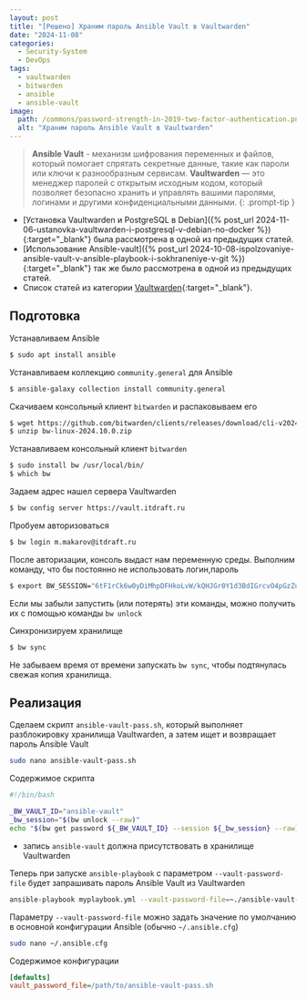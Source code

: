 ```yaml
---
layout: post
title: "[Решено] Храним пароль Ansible Vault в Vaultwarden"
date: "2024-11-08"
categories:
  - Security-System
  - DevOps
tags:
  - vaultwarden
  - bitwarden
  - ansible
  - ansible-vault
image:
  path: /commons/password-strength-in-2019-two-factor-authentication.png
  alt: "Храним пароль Ansible Vault в Vaultwarden"
---
```


> **Ansible Vault** - механизм шифрования переменных и файлов, который помогает спрятать секретные данные, такие как пароли или ключи к разнообразным сервисам.
> **Vaultwarden** — это менеджер паролей с открытым исходным кодом, который позволяет безопасно хранить и управлять вашими паролями, логинами и другими конфиденциальными данными.
{: .prompt-tip }

- [Установка Vaultwarden и PostgreSQL в Debian]({% post_url 2024-11-06-ustanovka-vaultwarden-i-postgresql-v-debian-no-docker %}){:target="_blank"} была рассмотрена в одной из предыдущих статей.
- [Использование Ansible-vault]({% post_url 2024-10-08-ispolzovaniye-ansible-vault-v-ansible-playbook-i-sokhraneniye-v-git %}){:target="_blank"} так же было рассмотрена в одной из предыдущих статей.
- Список статей из категории [Vaultwarden](/tags/vaultwarden/){:target="_blank"}.

## Подготовка

Устанавливаем Ansible
```bash
$ sudo apt install ansible
```

Устанавливаем коллекцию `community.general` для Ansible
```bash
$ ansible-galaxy collection install community.general
```

Скачиваем консольный клиент `bitwarden` и распаковываем его
```bash
$ wget https://github.com/bitwarden/clients/releases/download/cli-v2024.10.0/bw-linux-2024.10.0.zip
$ unzip bw-linux-2024.10.0.zip
```

Устанавливаем консольный клиент `bitwarden`
```bash
$ sudo install bw /usr/local/bin/
$ which bw
```

Задаем адрес нашел сервера Vaultwarden

```bash
$ bw config server https://vault.itdraft.ru
```

Пробуем авторизоваться 

```bash
$ bw login m.makarov@itdraft.ru
```

После авторизации, консоль выдаст нам переменную среды. Выполним команду, что бы постоянно не использовать логин,пароль
```bash
$ export BW_SESSION="6tF1rCk6w0yDiMhpDFHkoLvW/kQHJGr0Y1d3BdIGrcvO4pGzZuIbnjauDXaAhoIqrUUrnI+MxxNZNlLMwXCFOA=="
```
Если мы забыли запустить (или потерять) эти команды, можно получить их с помощью команды `bw unlock`

Cинхронизируем хранилище
```bash
$ bw sync
```

Не забываем время от времени запускать `bw sync`, чтобы подтянулась свежая копия хранилища.

## Реализация

Сделаем скрипт `ansible-vault-pass.sh`, который выполняет разблокировку хранилища Vaultwarden, а затем ищет и возвращает пароль Ansible Vault
```bash
sudo nano ansible-vault-pass.sh
```

Содержимое скрипта
```bash
#!/bin/bash

_BW_VAULT_ID="ansible-vault"
_bw_session="$(bw unlock --raw)"
echo "$(bw get password ${_BW_VAULT_ID} --session ${_bw_session} --raw)"
```

- запись `ansible-vault` должна присутствовать в хранилище Vaultwarden

Теперь при запуске `ansible-playbook` с параметром `--vault-password-file` будет запрашивать пароль Ansible Vault из Vaultwarden
```bash
ansible-playbook myplaybook.yml --vault-password-file=~./ansible-vault-pass.sh
```

Параметру `--vault-password-file` можно задать значение по умолчанию в основной конфигурации Ansible (обычно `~/.ansible.cfg`)
```bash
sudo nano ~/.ansible.cfg
```

Содержимое конфигурации
```ini
[defaults]
vault_password_file=/path/to/ansible-vault-pass.sh
```
